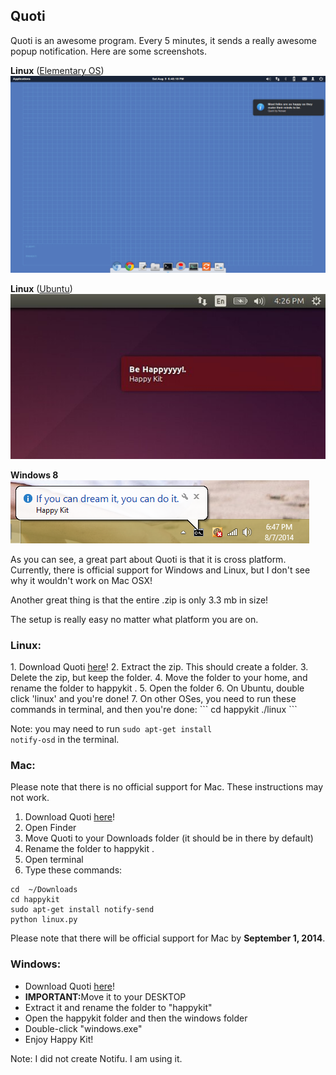 <h2>Quoti</h2>

Quoti is an awesome program. Every 5 minutes, it sends a really awesome popup notification. Here are some screenshots.

<b>Linux</b> (<a href="http://www.elementaryos.org">Elementary OS</a>)
<br />
<img src="https://raw.githubusercontent.com/Nexae/HappyKit/master/Screenshots/Quoti_ElementaryOS.png">


<b>Linux</b> (<a href="http://www.ubuntu.com/">Ubuntu</a>)
<br />
<img src="https://raw.githubusercontent.com/Nexae/HappyKit/master/Screenshots/Quoti_Ubuntu1404.JPG">


<b>Windows 8</b>
<br />
<img src="https://raw.githubusercontent.com/Nexae/HappyKit/a2f0d511c9516cac9d8569a5de0a3091d6a7f1ac/windows/HappySnap.PNG">

As you can see, a great part about Quoti is that it is cross platform. Currently, there is official support for Windows and Linux, but I don't see why it wouldn't work on Mac OSX!

Another great thing is that the entire .zip is only 3.3 mb in size!

The setup is really easy no matter what platform you are on.

<h3>Linux: </h3>
1. Download Quoti <a href="https://github.com/Nexae/quot/archive/master.zip">here</a>!
2. Extract the zip. This should create a folder.
3. Delete the zip, but keep the folder.
4. Move the folder to your home, and rename the folder to happykit .
5. Open the folder
6. On Ubuntu, double click 'linux' and you're done!
7. On other OSes, you need to run these commands in terminal, and then you're done:
```
cd happykit
./linux
```

Note: you may need to run <code>sudo apt-get install notify-osd</code> in the terminal.

<h3>Mac: </h3>
Please note that there is no official support for Mac. These instructions may not work.

1. Download Quoti <a href="https://github.com/Nexae/HappyKit/archive/master.zip">here</a>!
2. Open Finder
3. Move Quoti to your Downloads folder (it should be in there by default)
4. Rename the folder to happykit .
5. Open terminal
6. Type these commands:
```
cd  ~/Downloads
cd happykit
sudo apt-get install notify-send
python linux.py
```

Please note that there will be official support for Mac by <b>September 1, 2014</b>.

<h3>Windows: </h3>

- Download Quoti <a href="https://github.com/Nexae/HappyKit/archive/master.zip">here</a>!
- <b>IMPORTANT:</b>Move it to your DESKTOP
- Extract it and rename the folder to "happykit"
- Open the happykit folder and then the windows folder
- Double-click "windows.exe"
- Enjoy Happy Kit!

Note: I did not create Notifu. I am using it.
